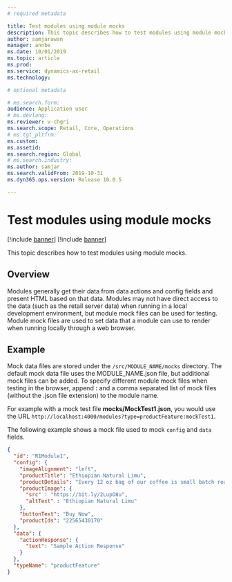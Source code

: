 ```yaml
---
# required metadata

title: Test modules using module mocks
description: This topic describes how to test modules using module mocks. 
author: samjarawan
manager: annbe
ms.date: 10/01/2019
ms.topic: article
ms.prod: 
ms.service: dynamics-ax-retail
ms.technology: 

# optional metadata

# ms.search.form: 
audience: Application user
# ms.devlang: 
ms.reviewer: v-chgri
ms.search.scope: Retail, Core, Operations
# ms.tgt_pltfrm: 
ms.custom: 
ms.assetid: 
ms.search.region: Global
# ms.search.industry: 
ms.author: samjar
ms.search.validFrom: 2019-10-31
ms.dyn365.ops.version: Release 10.0.5

---
```

# Test modules using module mocks

[!include [banner](../includes/preview-banner.md)]
[!include [banner](../includes/banner.md)]

This topic describes how to test modules using module mocks.

## Overview

Modules generally get their data from data actions and config fields and present HTML based on that data. Modules may not have direct access to the data (such as the retail server data) when running in a local development environment, but module mock files can be used for testing. Module mock files are used to set data that a module can use to render when running locally through a web browser. 

## Example

Mock data files are stored under the `/src/MODULE_NAME/mocks` directory. The default mock data file uses the MODULE_NAME.json file, but additional mock files can be added. To specify different module mock files when testing in the browser, append **:** and a comma separated list of mock files (without the .json file extension) to the module name. 

For example with a mock test file **mocks/MockTest1.json**, you would use the URL `http://localhost:4000/modules?type=productFeature:mockTest1`.

The following example shows a mock file used to mock `config` and `data` fields.
```json
{
  "id": "R1Module1",
  "config": {
    "imageAlignment": "left",
    "productTitle": "Ethiopian Natural Limu",
    "productDetails": "Every 12 oz bag of our coffee is small batch roasted per order to guarantee freshness.  Available in a light or medium-dark roast.",
    "productImage": {
      "src" : "https://bit.ly/2LupO8u",
      "altText" : "Ethiopian Natural Limu"
    },
    "buttonText": "Buy Now",
    "productIds": "22565430170"
  },
  "data": {
    "actionResponse": {
      "text": "Sample Action Response"
    }
  },
  "typeName": "productFeature"
}
```
